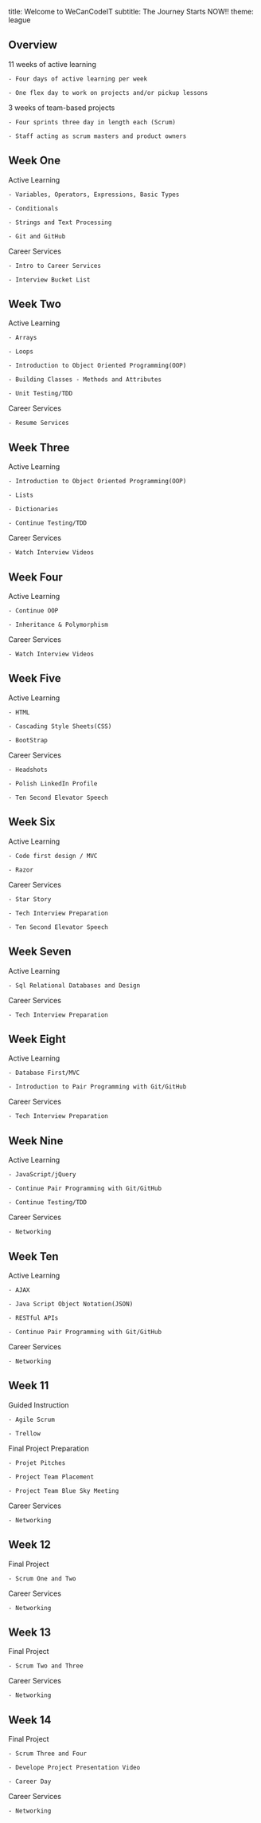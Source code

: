 title: Welcome to WeCanCodeIT
subtitle: The Journey Starts NOW!!
theme: league

## Overview

11 weeks of active learning

	- Four days of active learning per week

	- One flex day to work on projects and/or pickup lessons

3 weeks of team-based projects

	- Four sprints three day in length each (Scrum)

	- Staff acting as scrum masters and product owners

## Week One

Active Learning

	- Variables, Operators, Expressions, Basic Types

	- Conditionals

	- Strings and Text Processing

	- Git and GitHub

Career Services

	- Intro to Career Services

	- Interview Bucket List

## Week Two

Active Learning

	- Arrays

	- Loops

	- Introduction to Object Oriented Programming(OOP)

	- Building Classes - Methods and Attributes

	- Unit Testing/TDD

Career Services

	- Resume Services

## Week Three

Active Learning

	- Introduction to Object Oriented Programming(OOP)

	- Lists

	- Dictionaries

	- Continue Testing/TDD
	
Career Services

	- Watch Interview Videos

## Week Four

Active Learning

	- Continue OOP

	- Inheritance & Polymorphism
	
Career Services

	- Watch Interview Videos

## Week Five

Active Learning

	- HTML

	- Cascading Style Sheets(CSS)

	- BootStrap
		
Career Services

	- Headshots

	- Polish LinkedIn Profile

	- Ten Second Elevator Speech

## Week Six

Active Learning

	- Code first design / MVC

	- Razor
			
Career Services

	- Star Story

	- Tech Interview Preparation

	- Ten Second Elevator Speech

## Week Seven

Active Learning

	- Sql Relational Databases and Design
				
Career Services

	- Tech Interview Preparation


## Week Eight

Active Learning

	- Database First/MVC

	- Introduction to Pair Programming with Git/GitHub
				
Career Services

	- Tech Interview Preparation

## Week Nine

Active Learning

	- JavaScript/jQuery

	- Continue Pair Programming with Git/GitHub

	- Continue Testing/TDD
				
Career Services

	- Networking

## Week Ten

Active Learning

	- AJAX

	- Java Script Object Notation(JSON)

	- RESTful APIs

	- Continue Pair Programming with Git/GitHub
				
Career Services

	- Networking

## Week 11

Guided Instruction

	- Agile Scrum

	- Trellow

Final Project Preparation

	- Projet Pitches

	- Project Team Placement

	- Project Team Blue Sky Meeting
				
Career Services

	- Networking

## Week 12

Final Project

	- Scrum One and Two
	
Career Services

	- Networking

## Week 13

Final Project

	- Scrum Two and Three
	
Career Services

	- Networking

## Week 14

Final Project

	- Scrum Three and Four

	- Develope Project Presentation Video

	- Career Day
	
Career Services

	- Networking